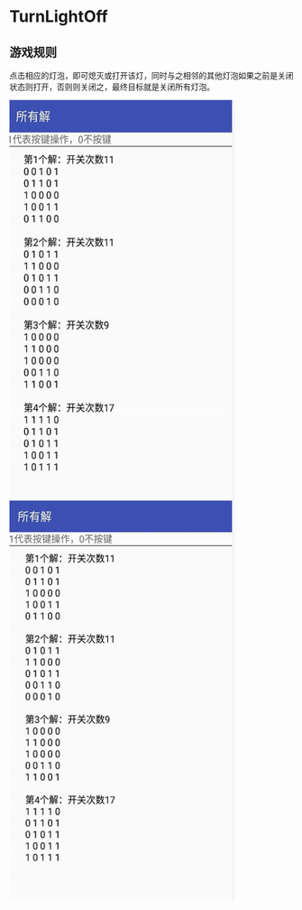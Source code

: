 # TurnLightOff
## 游戏规则
点击相应的灯泡，即可熄灭或打开该灯，同时与之相邻的其他灯泡如果之前是关闭状态则打开，否则则关闭之，最终目标就是关闭所有灯泡。

<img src="https://github.com/guichun68/TurnLightOff/blob/master/img/aa.jpg" width = "400" height = "710" alt="演示" align=center />
<img src="https://github.com/guichun68/TurnLightOff/blob/master/img/bb.jpg" width = "400" height = "710" alt="演示2" align=center />
